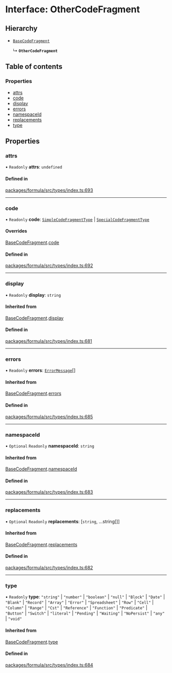 # Interface: OtherCodeFragment

## Hierarchy

- [`BaseCodeFragment`](BaseCodeFragment.md)

  ↳ **`OtherCodeFragment`**

## Table of contents

### Properties

- [attrs](OtherCodeFragment.md#attrs)
- [code](OtherCodeFragment.md#code)
- [display](OtherCodeFragment.md#display)
- [errors](OtherCodeFragment.md#errors)
- [namespaceId](OtherCodeFragment.md#namespaceid)
- [replacements](OtherCodeFragment.md#replacements)
- [type](OtherCodeFragment.md#type)

## Properties

### <a id="attrs" name="attrs"></a> attrs

• `Readonly` **attrs**: `undefined`

#### Defined in

[packages/formula/src/types/index.ts:693](https://github.com/mashcard/mashcard/blob/main/packages/formula/src/types/index.ts#L693)

---

### <a id="code" name="code"></a> code

• `Readonly` **code**: [`SimpleCodeFragmentType`](../README.md#simplecodefragmenttype) \| [`SpecialCodeFragmentType`](../README.md#specialcodefragmenttype)

#### Overrides

[BaseCodeFragment](BaseCodeFragment.md).[code](BaseCodeFragment.md#code)

#### Defined in

[packages/formula/src/types/index.ts:692](https://github.com/mashcard/mashcard/blob/main/packages/formula/src/types/index.ts#L692)

---

### <a id="display" name="display"></a> display

• `Readonly` **display**: `string`

#### Inherited from

[BaseCodeFragment](BaseCodeFragment.md).[display](BaseCodeFragment.md#display)

#### Defined in

[packages/formula/src/types/index.ts:681](https://github.com/mashcard/mashcard/blob/main/packages/formula/src/types/index.ts#L681)

---

### <a id="errors" name="errors"></a> errors

• `Readonly` **errors**: [`ErrorMessage`](ErrorMessage.md)[]

#### Inherited from

[BaseCodeFragment](BaseCodeFragment.md).[errors](BaseCodeFragment.md#errors)

#### Defined in

[packages/formula/src/types/index.ts:685](https://github.com/mashcard/mashcard/blob/main/packages/formula/src/types/index.ts#L685)

---

### <a id="namespaceid" name="namespaceid"></a> namespaceId

• `Optional` `Readonly` **namespaceId**: `string`

#### Inherited from

[BaseCodeFragment](BaseCodeFragment.md).[namespaceId](BaseCodeFragment.md#namespaceid)

#### Defined in

[packages/formula/src/types/index.ts:683](https://github.com/mashcard/mashcard/blob/main/packages/formula/src/types/index.ts#L683)

---

### <a id="replacements" name="replacements"></a> replacements

• `Optional` `Readonly` **replacements**: [`string`, ...string[]]

#### Inherited from

[BaseCodeFragment](BaseCodeFragment.md).[replacements](BaseCodeFragment.md#replacements)

#### Defined in

[packages/formula/src/types/index.ts:682](https://github.com/mashcard/mashcard/blob/main/packages/formula/src/types/index.ts#L682)

---

### <a id="type" name="type"></a> type

• `Readonly` **type**: `"string"` \| `"number"` \| `"boolean"` \| `"null"` \| `"Block"` \| `"Date"` \| `"Blank"` \| `"Record"` \| `"Array"` \| `"Error"` \| `"Spreadsheet"` \| `"Row"` \| `"Cell"` \| `"Column"` \| `"Range"` \| `"Cst"` \| `"Reference"` \| `"Function"` \| `"Predicate"` \| `"Button"` \| `"Switch"` \| `"literal"` \| `"Pending"` \| `"Waiting"` \| `"NoPersist"` \| `"any"` \| `"void"`

#### Inherited from

[BaseCodeFragment](BaseCodeFragment.md).[type](BaseCodeFragment.md#type)

#### Defined in

[packages/formula/src/types/index.ts:684](https://github.com/mashcard/mashcard/blob/main/packages/formula/src/types/index.ts#L684)
